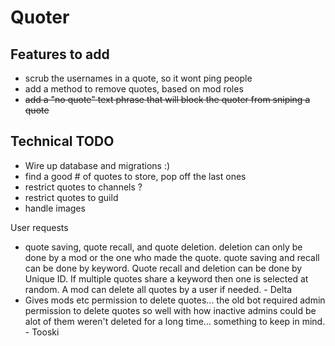 # Quoter

## Features to add
- scrub the usernames in a quote, so it wont ping people
- add a method to remove quotes, based on mod roles
- ~~add a "no quote" text phrase that will block the quoter from sniping a quote~~

## Technical TODO
- Wire up database and migrations :)
- find a good # of quotes to store, pop off the last ones
- restrict quotes to channels ?
- restrict quotes to guild
- handle images


User requests

* quote saving, quote recall, and quote deletion. deletion can only be done by a mod or the one who made the quote. quote saving and recall can be done by keyword. Quote recall and deletion can be done by Unique ID. If multiple quotes share a keyword then one is selected at random. A mod can delete all quotes by a user if needed. - Delta
* Gives mods etc permission to delete quotes... the old bot required admin permission to delete quotes so well with how inactive admins could be alot of them weren't deleted for a long time... something to keep in mind. - Tooski
